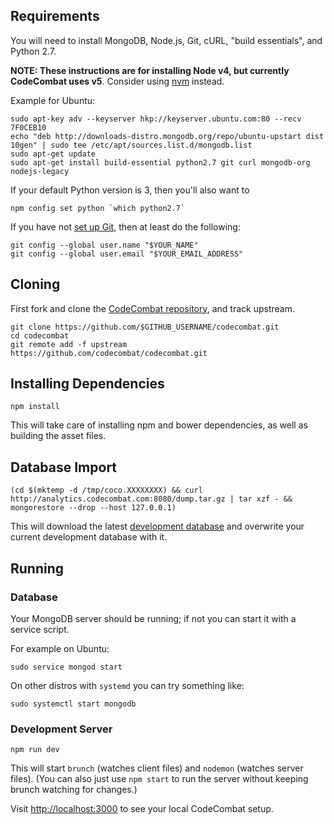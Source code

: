 ## Requirements

You will need to install MongoDB, Node.js, Git, cURL, "build essentials", and Python 2.7.

**NOTE: These instructions are for installing Node v4, but currently CodeCombat uses v5**. Consider using [nvm](https://github.com/creationix/nvm) instead.

Example for Ubuntu:

    sudo apt-key adv --keyserver hkp://keyserver.ubuntu.com:80 --recv 7F0CEB10
    echo "deb http://downloads-distro.mongodb.org/repo/ubuntu-upstart dist 10gen" | sudo tee /etc/apt/sources.list.d/mongodb.list
    sudo apt-get update
    sudo apt-get install build-essential python2.7 git curl mongodb-org nodejs-legacy

If your default Python version is 3, then you'll also want to

    npm config set python `which python2.7`

If you have not [set up Git](https://help.github.com/articles/set-up-git/#platform-linux), then at least do the following:

    git config --global user.name "$YOUR_NAME"
    git config --global user.email "$YOUR_EMAIL_ADDRESS"

## Cloning

First fork and clone the [CodeCombat repository][repo], and track upstream.

    git clone https://github.com/$GITHUB_USERNAME/codecombat.git
    cd codecombat
    git remote add -f upstream https://github.com/codecombat/codecombat.git

[repo]: https://github.com/codecombat/codecombat

## Installing Dependencies

    npm install

This will take care of installing npm and bower dependencies, as well as building the asset files.

## Database Import

    (cd $(mktemp -d /tmp/coco.XXXXXXXX) && curl http://analytics.codecombat.com:8080/dump.tar.gz | tar xzf - && mongorestore --drop --host 127.0.0.1)

This will download the latest [development database](https://github.com/codecombat/codecombat/wiki/Dev-Setup:-General-Information#database) and overwrite your current development database with it.
## Running

### Database

Your MongoDB server should be running; if not you can start it with a service script.

For example on Ubuntu:

    sudo service mongod start

On other distros with `systemd` you can try something like:

    sudo systemctl start mongodb

### Development Server

    npm run dev

This will start `brunch` (watches client files) and `nodemon` (watches server files). (You can also just use `npm start` to run the server without keeping brunch watching for changes.)

Visit [http://localhost:3000](http://localhost:3000) to see your local CodeCombat setup.


